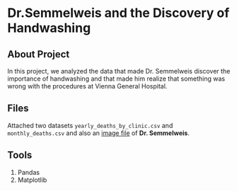 # Dr.Semmelweis and the Discovery of Handwashing

## About Project
In this project, we analyzed the data that made Dr. Semmelweis discover the importance of handwashing and that made him realize that something was wrong with the procedures at Vienna General Hospital.

## Files
Attached two datasets `yearly_deaths_by_clinic.csv` and `monthly_deaths.csv` and also an [image file]() of **Dr. Semmelweis**.

## Tools
1. Pandas
2. Matplotlib
